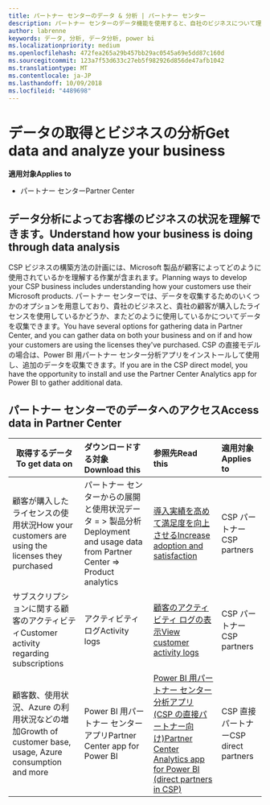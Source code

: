 ```yaml
---
title: パートナー センターのデータ & 分析 | パートナー センター
description: パートナー センターのデータ機能を使用すると、自社のビジネスについて理解を深めることができます
author: labrenne
keywords: データ, 分析, データ分析, power bi
ms.localizationpriority: medium
ms.openlocfilehash: 472fea265a29b457bb29ac0545a69e5dd87c160d
ms.sourcegitcommit: 123a7f53d633c27eb5f982926d856de47afb1042
ms.translationtype: MT
ms.contentlocale: ja-JP
ms.lasthandoff: 10/09/2018
ms.locfileid: "4489698"
---
```

# <a name="get-data-and-analyze-your-business"></a><span data-ttu-id="79bd8-104">データの取得とビジネスの分析</span><span class="sxs-lookup"><span data-stu-id="79bd8-104">Get data and analyze your business</span></span> 

**<span data-ttu-id="79bd8-105">適用対象</span><span class="sxs-lookup"><span data-stu-id="79bd8-105">Applies to</span></span>**

-  <span data-ttu-id="79bd8-106">パートナー センター</span><span class="sxs-lookup"><span data-stu-id="79bd8-106">Partner Center</span></span> 

## <a name="understand-how-your-business-is-doing-through-data-analysis"></a><span data-ttu-id="79bd8-107">データ分析によってお客様のビジネスの状況を理解できます。</span><span class="sxs-lookup"><span data-stu-id="79bd8-107">Understand how your business is doing through data analysis</span></span>

<span data-ttu-id="79bd8-108">CSP ビジネスの構築方法の計画には、Microsoft 製品が顧客によってどのように使用されているかを理解する作業が含まれます。</span><span class="sxs-lookup"><span data-stu-id="79bd8-108">Planning ways to develop your CSP business includes understanding how your customers use their Microsoft products.</span></span> <span data-ttu-id="79bd8-109">パートナー センターでは、データを収集するためのいくつかのオプションを用意しており、貴社のビジネスと、貴社の顧客が購入したライセンスを使用しているかどうか、またどのように使用しているかについてデータを収集できます。</span><span class="sxs-lookup"><span data-stu-id="79bd8-109">You have several options for gathering data in Partner Center, and you can gather data on both your business and on if and how your customers are using the licenses they've purchased.</span></span> <span data-ttu-id="79bd8-110">CSP の直接モデルの場合は、Power BI 用パートナー センター分析アプリをインストールして使用し、追加のデータを収集できます。</span><span class="sxs-lookup"><span data-stu-id="79bd8-110">If you are in the CSP direct model, you have the opportunity to install and use the Partner Center Analytics app for Power BI to gather additional data.</span></span>

## <a name="access-data-in-partner-center"></a><span data-ttu-id="79bd8-111">パートナー センターでのデータへのアクセス</span><span class="sxs-lookup"><span data-stu-id="79bd8-111">Access data in Partner Center</span></span>

|**<span data-ttu-id="79bd8-112">取得するデータ</span><span class="sxs-lookup"><span data-stu-id="79bd8-112">To get data on</span></span>**   |**<span data-ttu-id="79bd8-113">ダウンロードする対象</span><span class="sxs-lookup"><span data-stu-id="79bd8-113">Download this</span></span>**   |**<span data-ttu-id="79bd8-114">参照先</span><span class="sxs-lookup"><span data-stu-id="79bd8-114">Read this</span></span>**   | **<span data-ttu-id="79bd8-115">適用対象</span><span class="sxs-lookup"><span data-stu-id="79bd8-115">Applies to</span></span>**    |
|---------------------|:-----------------------|:---------------|:--------------|
|<span data-ttu-id="79bd8-116">顧客が購入したライセンスの使用状況</span><span class="sxs-lookup"><span data-stu-id="79bd8-116">How your customers are using the licenses they purchased</span></span>   |<span data-ttu-id="79bd8-117">パートナー センターからの展開と使用状況データ = > 製品分析</span><span class="sxs-lookup"><span data-stu-id="79bd8-117">Deployment and usage data from Partner Center => Product analytics</span></span>   |[<span data-ttu-id="79bd8-118">導入実績を高めて満足度を向上させる</span><span class="sxs-lookup"><span data-stu-id="79bd8-118">Increase adoption and satisfaction</span></span>](increasing-adoption-and-satisfaction.md)|<span data-ttu-id="79bd8-119">CSP パートナー</span><span class="sxs-lookup"><span data-stu-id="79bd8-119">CSP partners</span></span>|
|<span data-ttu-id="79bd8-120">サブスクリプションに関する顧客のアクティビティ</span><span class="sxs-lookup"><span data-stu-id="79bd8-120">Customer activity regarding subscriptions</span></span>   |<span data-ttu-id="79bd8-121">アクティビティ ログ</span><span class="sxs-lookup"><span data-stu-id="79bd8-121">Activity logs</span></span>   |[<span data-ttu-id="79bd8-122">顧客のアクティビティ ログの表示</span><span class="sxs-lookup"><span data-stu-id="79bd8-122">View customer activity logs</span></span>](activity-logs.md)|<span data-ttu-id="79bd8-123">CSP パートナー</span><span class="sxs-lookup"><span data-stu-id="79bd8-123">CSP partners</span></span>   |
|<span data-ttu-id="79bd8-124">顧客数、使用状況、Azure の利用状況などの増加</span><span class="sxs-lookup"><span data-stu-id="79bd8-124">Growth of customer base, usage, Azure consumption and more</span></span>   |<span data-ttu-id="79bd8-125">Power BI 用パートナー センター アプリ</span><span class="sxs-lookup"><span data-stu-id="79bd8-125">Partner Center app for Power BI</span></span>   |[<span data-ttu-id="79bd8-126">Power BI 用パートナー センター分析アプリ (CSP の直接パートナー向け)</span><span class="sxs-lookup"><span data-stu-id="79bd8-126">Partner Center Analytics app for Power BI (direct partners in CSP)</span></span>](power-bi-app-for-direct-partners.md)|<span data-ttu-id="79bd8-127">CSP 直接パートナー</span><span class="sxs-lookup"><span data-stu-id="79bd8-127">CSP direct partners</span></span>|






